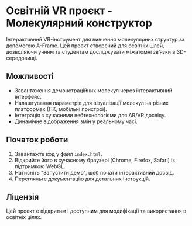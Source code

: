 # Освітній VR проєкт - Молекулярний конструктор

Інтерактивний VR-інструмент для вивчення молекулярних структур за допомогою A-Frame. Цей проєкт створений для освітніх цілей, дозволяючи учням та студентам досліджувати міжатомні зв’язки в 3D-середовищі.

## Можливості
- Завантаження демонстраційних молекул через інтерактивний інтерфейс.
- Налаштування параметрів для візуалізації молекул на різних платформах (ПК, мобільні пристрої).
- Інтеграція з сучасними вебтехнологіями для AR/VR досвіду.
- Динамічне відображення змін у реальному часі.

## Початок роботи
1. Завантажте код у файл `index.html`.
2. Відкрийте його в сучасному браузері (Chrome, Firefox, Safari) із підтримкою WebGL.
3. Натисніть "Запустити демо", щоб почати інтерактивний досвід.
4. Перегляньте документацію для детальних інструкцій.

## Ліцензія
Цей проєкт є відкритим і доступним для модифікації та використання в освітніх цілях.
